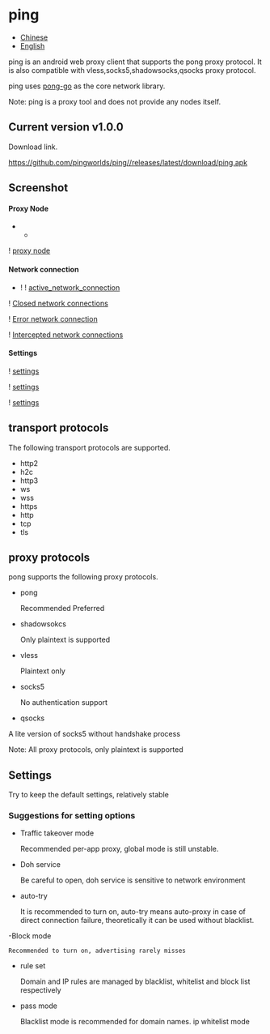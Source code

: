 # ping


- [Chinese](README.md)
- [English](readme_en.md)



ping is an android web proxy client that supports the pong proxy protocol.
It is also compatible with vless,socks5,shadowsocks,qsocks proxy protocol.

ping uses [pong-go](https://github.com/pingworlds/pong) as the core network library.


Note: ping is a proxy tool and does not provide any nodes itself.


## Current version v1.0.0


Download link.


 <https://github.com/pingworlds/ping//releases/latest/download/ping.apk>



## Screenshot


####   Proxy Node
- - 
! [proxy node](img/points.png)


####   Network connection
- ! 
! [active_network_connection](img/alive_conn.png)


! [Closed network connections](img/close_conn.png)
 

! [Error network connection](img/error_conn.png)


! [Intercepted network connections](img/reject_conn.png)


####   Settings


! [settings](img/settings_1.png)

! [settings](img/settings_2.png)

! [settings](img/settings_3.png)

 
## transport protocols

The following transport protocols are supported.

- http2
- h2c
- http3
- ws
- wss
- https
- http
- tcp
- tls


## proxy protocols

pong supports the following proxy protocols.
- pong
  
  Recommended Preferred

- shadowsokcs 

    Only plaintext is supported

- vless

    Plaintext only

- socks5
    
    No authentication support

- qsocks 

A lite version of socks5 without handshake process 


Note: All proxy protocols, only plaintext is supported



## Settings

 
Try to keep the default settings, relatively stable 
 
  
### Suggestions for setting options 
 
- Traffic takeover mode 
  
    Recommended per-app proxy, global mode is still unstable.

- Doh service 

    Be careful to open, doh service is sensitive to network environment

          
- auto-try 
 
    It is recommended to turn on, auto-try means auto-proxy in case of direct connection failure, theoretically it can be used without blacklist. 

-Block mode 

    Recommended to turn on, advertising rarely misses

          
- rule set 
 
    Domain and IP rules are managed by blacklist, whitelist and block list respectively
 
- pass mode 
 
    Blacklist mode is recommended for domain names. ip whitelist mode
